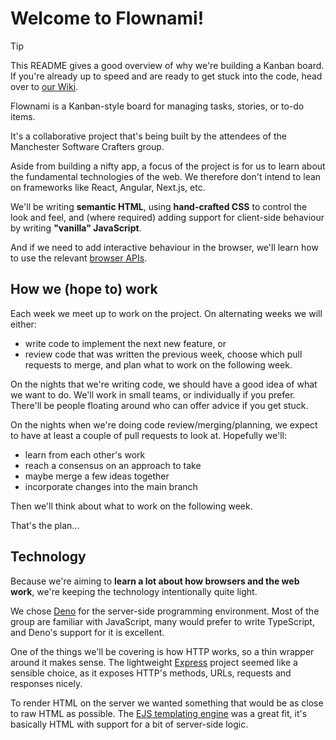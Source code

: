 # Welcome to Flownami!

> [!TIP]
> This README gives a good overview of why we're building a Kanban board.
> If you're already up to speed and are ready to get stuck into the code,
> head over to [our Wiki].

Flownami is a Kanban-style board for managing tasks, stories, or to-do items.

It's a collaborative project that's being built by the attendees of the
Manchester Software Crafters group.

Aside from building a nifty app, a focus of the project is for us to learn about
the fundamental technologies of the web. We therefore don't intend to lean on
frameworks like React, Angular, Next.js, etc.

We'll be writing **semantic HTML**, using **hand-crafted CSS** to control the
look and feel, and (where required) adding support for client-side behaviour by
writing **"vanilla" JavaScript**.

And if we need to add interactive behaviour in the browser, we'll learn how to
use the relevant [browser APIs].

[our Wiki]: https://github.com/Software-Crafters-Manchester/flownami/wiki
[browser APIs]: https://developer.mozilla.org/en-US/docs/Web/API

## How we (hope to) work

Each week we meet up to work on the project. On alternating weeks we will
either:

- write code to implement the next new feature, or
- review code that was written the previous week, choose which pull requests to
  merge, and plan what to work on the following week.

On the nights that we're writing code, we should have a good idea of what we
want to do. We'll work in small teams, or individually if you prefer. There'll
be people floating around who can offer advice if you get stuck.

On the nights when we're doing code review/merging/planning, we expect to have
at least a couple of pull requests to look at. Hopefully we'll:

- learn from each other's work
- reach a consensus on an approach to take
- maybe merge a few ideas together
- incorporate changes into the main branch

Then we'll think about what to work on the following week.

That's the plan...

## Technology

Because we're aiming to **learn a lot about how browsers and the web work**,
we're keeping the technology intentionally quite light.

We chose [Deno] for the server-side programming environment. Most of the group
are familiar with JavaScript, many would prefer to write TypeScript, and Deno's
support for it is excellent.

One of the things we'll be covering is how HTTP works, so a thin wrapper around
it makes sense. The lightweight [Express] project seemed like a sensible choice,
as it exposes HTTP's methods, URLs, requests and responses nicely.

To render HTML on the server we wanted something that would be as close to raw
HTML as possible. The [EJS templating engine] was a great fit, it's basically
HTML with support for a bit of server-side logic.

[Deno]: https://deno.com
[Express]: https://expressjs.com/
[EJS templating engine]: https://ejs.co/
